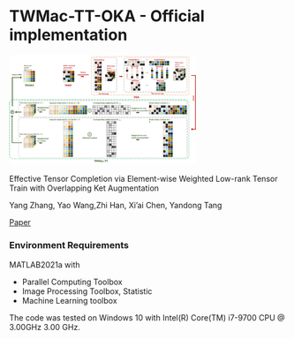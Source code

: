 # TWMac-TT-OKA - Official implementation
<img src=".\illustration\flow.png" alt="image" style="zoom:33%;" />

Effective Tensor Completion via Element-wise Weighted Low-rank Tensor Train with Overlapping Ket Augmentation

Yang Zhang, Yao Wang,Zhi Han, Xi’ai Chen, Yandong Tang

[Paper](https://arxiv.org/abs/2109.05736)


### Environment Requirements

MATLAB2021a with 

- Parallel Computing Toolbox
- Image Processing Toolbox, Statistic 
- Machine Learning toolbox

The code was tested on Windows 10 with Intel(R) Core(TM) i7-9700 CPU @ 3.00GHz   3.00 GHz.









